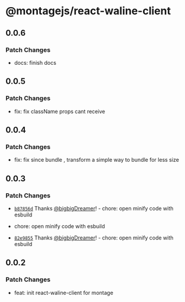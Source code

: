 # @montagejs/react-waline-client

## 0.0.6

### Patch Changes

- docs: finish docs

## 0.0.5

### Patch Changes

- fix: fix className props cant receive

## 0.0.4

### Patch Changes

- fix: fix since bundle , transform a simple way to bundle for less size

## 0.0.3

### Patch Changes

- [`b87856d`](https://github.com/bigbigDreamer/montage/commit/b87856d3403b812f04186ca8df73a6f5c017772e) Thanks [@bigbigDreamer](https://github.com/bigbigDreamer)! - chore: open minify code with esbuild

* chore: open minify code with esbuild

- [`82e9855`](https://github.com/bigbigDreamer/montage/commit/82e9855095828c3a9567c7f8ec7afb87b7fcc136) Thanks [@bigbigDreamer](https://github.com/bigbigDreamer)! - chore: open minify code with esbuild

## 0.0.2

### Patch Changes

- feat: init react-waline-client for montage
